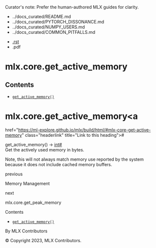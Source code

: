 Curator's note: Prefer the human-authored MLX guides for clarity.
- ../docs_curated/README.md
- ../docs_curated/PYTORCH_DISSONANCE.md
- ../docs_curated/NUMPY_USERS.md
- ../docs_curated/COMMON_PITFALLS.md


<div id="main-content" class="bd-main" role="main">

<div class="sbt-scroll-pixel-helper">

</div>

<div class="bd-content">

<div class="bd-article-container">

<div class="bd-header-article d-print-none">

<div class="header-article-items header-article__inner">

<div class="header-article-items__start">

<div class="header-article-item">

<span class="fa-solid fa-bars"></span>

</div>

</div>

<div class="header-article-items__end">

<div class="header-article-item">

<div class="article-header-buttons">

<a href="https://github.com/ml-explore/mlx"
class="btn btn-sm btn-source-repository-button"
data-bs-placement="bottom" data-bs-toggle="tooltip" target="_blank"
title="Source repository"><span class="btn__icon-container"> <em></em>
</span></a>

<div class="dropdown dropdown-download-buttons">

- <a
  href="https://ml-explore.github.io/mlx/build/html/_sources/python/_autosummary/mlx.core.get_active_memory.rst"
  class="btn btn-sm btn-download-source-button dropdown-item"
  data-bs-placement="left" data-bs-toggle="tooltip" target="_blank"
  title="Download source file"><span class="btn__icon-container">
  <em></em> </span> <span class="btn__text-container">.rst</span></a>
- <span class="btn__icon-container"> </span>
  <span class="btn__text-container">.pdf</span>

</div>

<span class="btn__icon-container"> </span>

<span class="fa-solid fa-list"></span>

</div>

</div>

</div>

</div>

</div>

<div id="jb-print-docs-body" class="onlyprint">

# mlx.core.get_active_memory

<div id="print-main-content">

<div id="jb-print-toc">

<div>

## Contents

</div>

- <a
  href="https://ml-explore.github.io/mlx/build/html/#mlx.core.get_active_memory"
  class="reference internal nav-link"><span class="pre"><code
  class="docutils literal notranslate">get_active_memory()</code></span></a>

</div>

</div>

</div>

<div id="searchbox">

</div>

<div id="mlx-core-get-active-memory" class="section">

# mlx.core.get_active_memory<a
href="https://ml-explore.github.io/mlx/build/html/#mlx-core-get-active-memory"
class="headerlink" title="Link to this heading">#</a>

<span class="sig-name descname"><span class="pre">get_active_memory</span></span><span class="sig-paren">(</span><span class="sig-paren">)</span> <span class="sig-return"><span class="sig-return-icon">→</span> <span class="sig-return-typehint"><a href="https://docs.python.org/3/library/functions.html#int"
class="reference external" title="(in Python v3.13)"><span
class="pre">int</span></a></span></span><a
href="https://ml-explore.github.io/mlx/build/html/#mlx.core.get_active_memory"
class="headerlink" title="Link to this definition">#</a>  
Get the actively used memory in bytes.

Note, this will not always match memory use reported by the system
because it does not include cached memory buffers.

</div>

<div class="prev-next-area">

<a
href="https://ml-explore.github.io/mlx/build/html/python/memory_management.html"
class="left-prev" title="previous page"><em></em></a>

<div class="prev-next-info">

previous

Memory Management

</div>

<a
href="https://ml-explore.github.io/mlx/build/html/python/_autosummary/mlx.core.get_peak_memory.html"
class="right-next" title="next page"></a>

<div class="prev-next-info">

next

mlx.core.get_peak_memory

</div>

</div>

</div>

<div class="bd-sidebar-secondary bd-toc">

<div class="sidebar-secondary-items sidebar-secondary__inner">

<div class="sidebar-secondary-item">

<div class="page-toc tocsection onthispage">

Contents

</div>

- <a
  href="https://ml-explore.github.io/mlx/build/html/#mlx.core.get_active_memory"
  class="reference internal nav-link"><span class="pre"><code
  class="docutils literal notranslate">get_active_memory()</code></span></a>

</div>

</div>

</div>

</div>

<div class="bd-footer-content__inner container">

<div class="footer-item">

By MLX Contributors

</div>

<div class="footer-item">

© Copyright 2023, MLX Contributors.  

</div>

<div class="footer-item">

</div>

<div class="footer-item">

</div>

</div>

</div>
